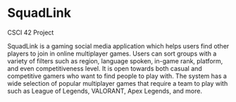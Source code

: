 # SquadLink
CSCI 42 Project

SquadLink is a gaming social media application which helps users find other players to join in online multiplayer games. Users can sort groups with a variety of filters such as region, language spoken, in-game rank, platform, and even competitiveness level. It is open towards both casual and competitive gamers who want to find people to play with. The system has a wide selection of popular multiplayer games that require a team to play with such as League of Legends, VALORANT, Apex Legends, and more.
